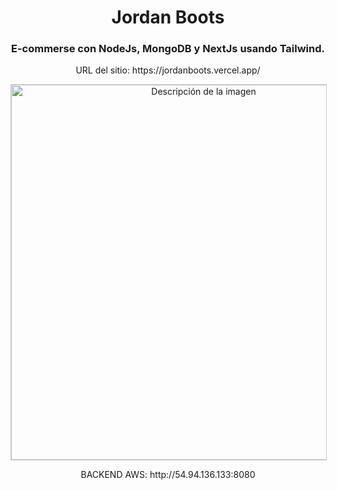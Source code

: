 <h1 align="center">Jordan Boots </h1>
<h3 align="center">E-commerse con NodeJs, MongoDB y NextJs usando Tailwind.</h3>
<p align="center">URL del sitio: https://jordanboots.vercel.app/ </p>
<div align="center">
<img src="https://i.pinimg.com/originals/2f/ef/55/2fef55386cfa1d31b253ef90aa4faf4d.png" alt="Descripción de la imagen" style="border: 1px solid #ccc; width: 600px; ">
</div>
<p align="center">BACKEND AWS: http://54.94.136.133:8080 </p>


